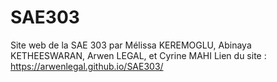 # SAE303
Site web de la SAE 303 par Mélissa KEREMOGLU, Abinaya KETHEESWARAN, Arwen LEGAL, et Cyrine MAHI
Lien du site : https://arwenlegal.github.io/SAE303/